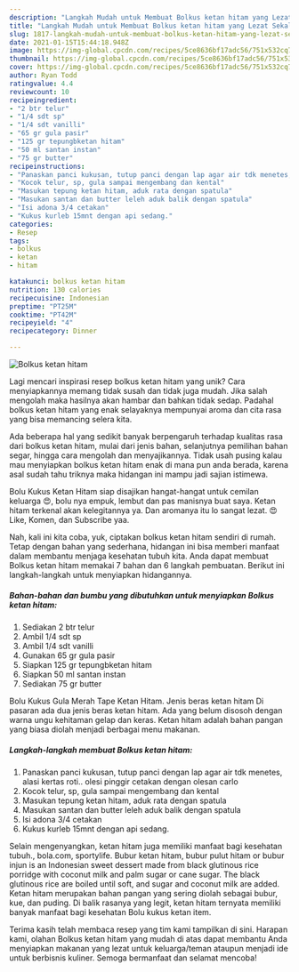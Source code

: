 ```yaml
---
description: "Langkah Mudah untuk Membuat Bolkus ketan hitam yang Lezat Sekali"
title: "Langkah Mudah untuk Membuat Bolkus ketan hitam yang Lezat Sekali"
slug: 1817-langkah-mudah-untuk-membuat-bolkus-ketan-hitam-yang-lezat-sekali
date: 2021-01-15T15:44:18.948Z
image: https://img-global.cpcdn.com/recipes/5ce8636bf17adc56/751x532cq70/bolkus-ketan-hitam-foto-resep-utama.jpg
thumbnail: https://img-global.cpcdn.com/recipes/5ce8636bf17adc56/751x532cq70/bolkus-ketan-hitam-foto-resep-utama.jpg
cover: https://img-global.cpcdn.com/recipes/5ce8636bf17adc56/751x532cq70/bolkus-ketan-hitam-foto-resep-utama.jpg
author: Ryan Todd
ratingvalue: 4.4
reviewcount: 10
recipeingredient:
- "2 btr telur"
- "1/4 sdt sp"
- "1/4 sdt vanilli"
- "65 gr gula pasir"
- "125 gr tepungbketan hitam"
- "50 ml santan instan"
- "75 gr butter"
recipeinstructions:
- "Panaskan panci kukusan, tutup panci dengan lap agar air tdk menetes, alasi kertas roti.. olesi pinggir cetakan dengan olesan carlo"
- "Kocok telur, sp, gula sampai mengembang dan kental"
- "Masukan tepung ketan hitam, aduk rata dengan spatula"
- "Masukan santan dan butter leleh aduk balik dengan spatula"
- "Isi adona 3/4 cetakan"
- "Kukus kurleb 15mnt dengan api sedang."
categories:
- Resep
tags:
- bolkus
- ketan
- hitam

katakunci: bolkus ketan hitam 
nutrition: 130 calories
recipecuisine: Indonesian
preptime: "PT25M"
cooktime: "PT42M"
recipeyield: "4"
recipecategory: Dinner

---
```



![Bolkus ketan hitam](https://img-global.cpcdn.com/recipes/5ce8636bf17adc56/751x532cq70/bolkus-ketan-hitam-foto-resep-utama.jpg)

Lagi mencari inspirasi resep bolkus ketan hitam yang unik? Cara menyiapkannya memang tidak susah dan tidak juga mudah. Jika salah mengolah maka hasilnya akan hambar dan bahkan tidak sedap. Padahal bolkus ketan hitam yang enak selayaknya mempunyai aroma dan cita rasa yang bisa memancing selera kita.

Ada beberapa hal yang sedikit banyak berpengaruh terhadap kualitas rasa dari bolkus ketan hitam, mulai dari jenis bahan, selanjutnya pemilihan bahan segar, hingga cara mengolah dan menyajikannya. Tidak usah pusing kalau mau menyiapkan bolkus ketan hitam enak di mana pun anda berada, karena asal sudah tahu triknya maka hidangan ini mampu jadi sajian istimewa.

Bolu Kukus Ketan Hitam siap disajikan hangat-hangat untuk cemilan keluarga 😍, bolu nya empuk, lembut dan pas manisnya buat saya. Ketan hitam terkenal akan kelegitannya ya. Dan aromanya itu lo sangat lezat. 😍Like, Komen, dan Subscribe yaa.


Nah, kali ini kita coba, yuk, ciptakan bolkus ketan hitam sendiri di rumah. Tetap dengan bahan yang sederhana, hidangan ini bisa memberi manfaat dalam membantu menjaga kesehatan tubuh kita. Anda dapat membuat Bolkus ketan hitam memakai 7 bahan dan 6 langkah pembuatan. Berikut ini langkah-langkah untuk menyiapkan hidangannya.

<!--inarticleads1-->

##### Bahan-bahan dan bumbu yang dibutuhkan untuk menyiapkan Bolkus ketan hitam:

1. Sediakan 2 btr telur
1. Ambil 1/4 sdt sp
1. Ambil 1/4 sdt vanilli
1. Gunakan 65 gr gula pasir
1. Siapkan 125 gr tepungbketan hitam
1. Siapkan 50 ml santan instan
1. Sediakan 75 gr butter


Bolu Kukus Gula Merah Tape Ketan Hitam. Jenis beras ketan hitam Di pasaran ada dua jenis beras ketan hitam. Ada yang belum disosoh dengan warna ungu kehitaman gelap dan keras. Ketan hitam adalah bahan pangan yang biasa diolah menjadi berbagai menu makanan. 

<!--inarticleads2-->

##### Langkah-langkah membuat Bolkus ketan hitam:

1. Panaskan panci kukusan, tutup panci dengan lap agar air tdk menetes, alasi kertas roti.. olesi pinggir cetakan dengan olesan carlo
1. Kocok telur, sp, gula sampai mengembang dan kental
1. Masukan tepung ketan hitam, aduk rata dengan spatula
1. Masukan santan dan butter leleh aduk balik dengan spatula
1. Isi adona 3/4 cetakan
1. Kukus kurleb 15mnt dengan api sedang.


Selain mengenyangkan, ketan hitam juga memiliki manfaat bagi kesehatan tubuh., bola.com, sportylife. Bubur ketan hitam, bubur pulut hitam or bubur injun is an Indonesian sweet dessert made from black glutinous rice porridge with coconut milk and palm sugar or cane sugar. The black glutinous rice are boiled until soft, and sugar and coconut milk are added. Ketan hitam merupakan bahan pangan yang sering diolah sebagai bubur, kue, dan puding. Di balik rasanya yang legit, ketan hitam ternyata memiliki banyak manfaat bagi kesehatan Bolu kukus ketan item. 

Terima kasih telah membaca resep yang tim kami tampilkan di sini. Harapan kami, olahan Bolkus ketan hitam yang mudah di atas dapat membantu Anda menyiapkan makanan yang lezat untuk keluarga/teman ataupun menjadi ide untuk berbisnis kuliner. Semoga bermanfaat dan selamat mencoba!
